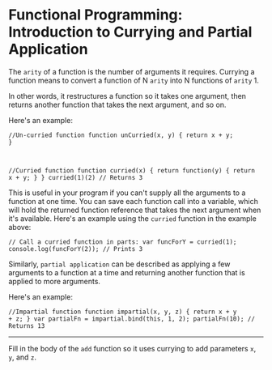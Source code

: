 # Functional Programming: Introduction to Currying and Partial Application

The `arity` of a function is the number of arguments it requires. Currying a function means to convert a function of N `arity` into N functions of `arity` 1.

In other words, it restructures a function so it takes one argument, then returns another function that takes the next argument, and so on.

Here's an example:

<code>//Un-curried function
function unCurried(x, y) {
  return x + y;
}

//Curried function
function curried(x) {
  return function(y) {
    return x + y;
  }
}
curried(1)(2) // Returns 3</code>

This is useful in your program if you can't supply all the arguments to a function at one time. You can save each function call into a variable, which will hold the returned function reference that takes the next argument when it's available. Here's an example using the `curried` function in the example above:

<code>// Call a curried function in parts:
var funcForY = curried(1);
console.log(funcForY(2)); // Prints 3</code>

Similarly, `partial application` can be described as applying a few arguments to a function at a time and returning another function that is applied to more arguments.

Here's an example:

<code>//Impartial function
function impartial(x, y, z) {
  return x + y + z;
}
var partialFn = impartial.bind(this, 1, 2);
partialFn(10); // Returns 13</code>

***

Fill in the body of the `add` function so it uses currying to add parameters `x`, `y`, and `z`.